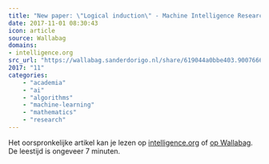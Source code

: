 ```yaml
---
title: "New paper: \"Logical induction\" - Machine Intelligence Research Institute"
date: 2017-11-01 08:30:43
icon: article
source: Wallabag
domains:
- intelligence.org
src_url: "https://wallabag.sanderdorigo.nl/share/619044a0bbe403.90076668"
2017: "11"
categories:
    - "academia"
    - "ai"
    - "algorithms"
    - "machine-learning"
    - "mathematics"
    - "research"
---
```

Het oorspronkelijke artikel kan je lezen op [intelligence.org](https://intelligence.org/2016/09/12/new-paper-logical-induction/) of [op Wallabag](https://wallabag.sanderdorigo.nl/share/619044a0bbe403.90076668). De leestijd is ongeveer 7 minuten.